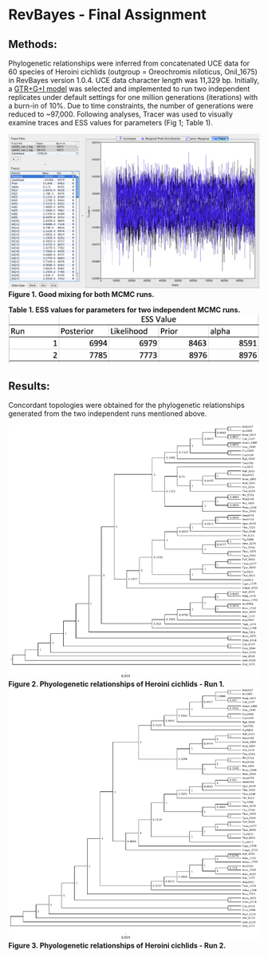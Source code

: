 RevBayes - Final Assignment
============================

Methods:
---------
Phylogenetic relationships were inferred from concatenated UCE data for 60 species of Heroini cichlids (outgroup = Oreochromis niloticus, Onil_1675) in RevBayes version 1.0.4. UCE data character length was 11,329 bp. Initially, a [GTR+G+I model](http://revbayes.github.io/tutorials.html) was selected and implemented to run two independent replicates under default settings for one million generations (iterations) with a burn-in of 10%. Due to time constraints, the number of generations were reduced to ~97,000.
Following analyses, Tracer was used to visually examine traces and ESS values for parameters (Fig 1; Table 1). 


![example image](example_tracePlot.png)
**Figure 1. Good mixing for both MCMC runs.**

**Table 1. ESS values for parameters for two independent MCMC runs.**
![example image](example_ESS.png)

Results:
---------
Concordant topologies were obtained for the phylogenetic relationships generated from the two independent runs mentioned above. 


![example image](cich95_run_1.tre.png)
**Figure 2. Phyologenetic relationships of Heroini cichlids - Run 1.**
![example image](cich95_run_2.tre.png)
**Figure 3. Phyologenetic relationships of Heroini cichlids - Run 2.**

